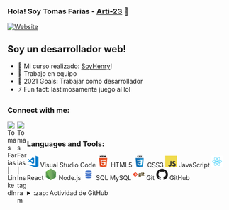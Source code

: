 ### Hola! Soy Tomas Farias - [Arti-23][website] 👋

[![Website](https://img.shields.io/website?label=INICIO&style=for-the-badge&url=https%3A%2F%2Fcodestackr.com)](arti-23.github.io)

## Soy un desarrollador web!

- 🔭 Mi curso realizado: [SoyHenry][course]!
- 👯 Trabajo en equipo
- 🥅 2021 Goals: Trabajar como desarrollador
- ⚡ Fun fact: lastimosamente juego al lol

### Connect with me:

[<img align="left" alt="Tomas Farias | LinkedIn" width="22px" src="https://cdn.jsdelivr.net/npm/simple-icons@v3/icons/linkedin.svg" />][linkedin]
[<img align="left" alt="Tomas Farias | Instagram" width="22px" src="https://cdn.jsdelivr.net/npm/simple-icons@v3/icons/instagram.svg" />][instagram]

<br />

### Languages and Tools:

<img alt="Visual Studio Code" width="26px" src="https://raw.githubusercontent.com/github/explore/80688e429a7d4ef2fca1e82350fe8e3517d3494d/topics/visual-studio-code/visual-studio-code.png" />
<label> Visual Studio Code </label>
<img alt="HTML5" width="26px" src="https://raw.githubusercontent.com/github/explore/80688e429a7d4ef2fca1e82350fe8e3517d3494d/topics/html/html.png" />
<label> HTML5 </label>
<img alt="CSS3" width="26px" src="https://raw.githubusercontent.com/github/explore/80688e429a7d4ef2fca1e82350fe8e3517d3494d/topics/css/css.png" />
<label> CSS3 </label>
<img alt="JavaScript" width="26px" src="https://raw.githubusercontent.com/github/explore/80688e429a7d4ef2fca1e82350fe8e3517d3494d/topics/javascript/javascript.png" />
<label> JavaScript </label>
<img alt="React" width="26px" src="https://raw.githubusercontent.com/github/explore/80688e429a7d4ef2fca1e82350fe8e3517d3494d/topics/react/react.png" />
<label> React </label>
<img alt="Node.js" width="26px" src="https://raw.githubusercontent.com/github/explore/80688e429a7d4ef2fca1e82350fe8e3517d3494d/topics/nodejs/nodejs.png" />
<label> Node.js </label>
<img alt="SQL" width="26px" src="https://raw.githubusercontent.com/github/explore/80688e429a7d4ef2fca1e82350fe8e3517d3494d/topics/sql/sql.png" />
<label> SQL </label>
<img" alt="MySQL" width="26px" src="https://raw.githubusercontent.com/github/explore/80688e429a7d4ef2fca1e82350fe8e3517d3494d/topics/mysql/mysql.png" />
<label> MySQL </label>
<img alt="Git" width="26px" src="https://raw.githubusercontent.com/github/explore/80688e429a7d4ef2fca1e82350fe8e3517d3494d/topics/git/git.png" />
<label> Git </label>
<img alt="GitHub" width="26px" src="https://raw.githubusercontent.com/github/explore/78df643247d429f6cc873026c0622819ad797942/topics/github/github.png" />
<label> GitHub </label>
<!-- [<img align="left" alt="MongoDB" width="26px" src="https://raw.githubusercontent.com/github/explore/80688e429a7d4ef2fca1e82350fe8e3517d3494d/topics/mongodb/mongodb.png" />][webdevplaylist] -->

<br />
<br />

<details>
  <summary>:zap: Actividad de GitHub</summary>
  
<!--START_SECTION:activity-->
1. 
2. 
3. 
4. 
5. 
<!--END_SECTION:activity-->

</details>

[website]: arti-23.github.io
[linkedin]: https://www.linkedin.com/in/tomas-farias/
[course]: http://vsCodeHero.com
[instagram]: https://www.instagram.com/_arti23/

